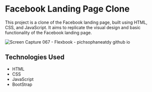 <h1>Facebook Landing Page Clone</h1>

This project is a clone of the Facebook landing page, built using HTML, CSS, and JavaScript. It aims to replicate the visual design and basic functionality of the Facebook landing page.

![Screen Capture 067 - Flexbook - pichsophaneatdy github io](https://github.com/pichsophaneatdy/Facebook-Landing-Page-Clone/assets/95105372/3237c348-7edd-43ab-9e88-8d4319e0bb18)

## Technologies Used
<ul>
  <li>HTML</li>
  <li>CSS</li>
  <li>JavaScript</li>
  <li>BootStrap</li>
</ul>
